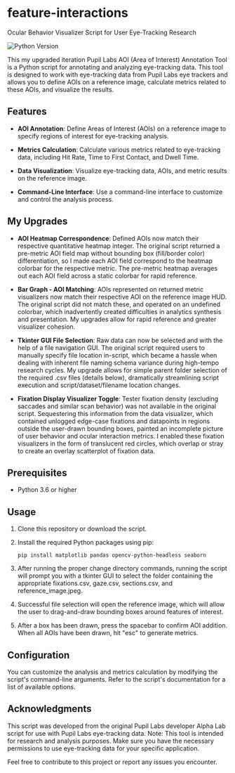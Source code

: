 # feature-interactions

Ocular Behavior Visualizer Script for User Eye-Tracking Research

![Python Version](https://img.shields.io/badge/Python-3.6%2B-brightgreen.svg)

This my upgraded iteration Pupil Labs AOI (Area of Interest) Annotation Tool is a Python script for annotating and analyzing eye-tracking data. This tool is designed to work with eye-tracking data from Pupil Labs eye trackers and allows you to define AOIs on a reference image, calculate metrics related to these AOIs, and visualize the results.

## Features

- **AOI Annotation**: Define Areas of Interest (AOIs) on a reference image to specify regions of interest for eye-tracking analysis.

- **Metrics Calculation**: Calculate various metrics related to eye-tracking data, including Hit Rate, Time to First Contact, and Dwell Time.

- **Data Visualization**: Visualize eye-tracking data, AOIs, and metric results on the reference image.

- **Command-Line Interface**: Use a command-line interface to customize and control the analysis process.


## My Upgrades


- **AOI Heatmap Correspondence**: Defined AOIs now match their respective quantitative heatmap integer. The original script returned a pre-metric AOI field map without bounding box (fill/border color) differentiation, so I made each AOI field correspond to the heatmap colorbar for the respective metric. The pre-metric heatmap averages out each AOI field across a static colorbar for rapid reference. 

- **Bar Graph - AOI Matching**: AOIs represented on returned metric visualizers now match their respective AOI on the reference image HUD. The original script did not match these, and operated on an undefined colorbar, which inadvertently created difficulties in analytics synthesis and presentation. My upgrades allow for rapid reference and greater visualizer cohesion. 

- **Tkinter GUI File Selection**: Raw data can now be selected and with the help of a file navigation GUI. The original script required users to manually specify file location in-script, which became a hassle when dealing with inherent file naming schema variance during high-tempo research cycles. My upgrade allows for simple parent folder selection of the required .csv files (details below), dramatically streamlining script execution and script/dataset/filename location changes.

- **Fixation Display Visualizer Toggle**: Tester fixation density (excluding saccades and similar scan behavior) was not available in the original script. Sequestering this information from the data visualizer, which contained unlogged edge-case fixations and datapoints in regions outside the user-drawn bounding boxes, painted an incomplete picture of user behavior and ocular interaction metrics. I enabled these fixation visualizers in the form of translucent red circles, which overlap or stray to create an overlay scatterplot of fixation data. 

## Prerequisites

- Python 3.6 or higher

## Usage

1. Clone this repository or download the script.

2. Install the required Python packages using pip:

   ```shell
   pip install matplotlib pandas opencv-python-headless seaborn
   ```

3. After running the proper change directory commands, running the script will prompt you with a tkinter GUI to select the folder containing the appropriate fixations.csv, gaze.csv, sections.csv, and reference_image.jpeg.
   
4. Successful file selection will open the reference image, which will allow the user to drag-and-draw bounding boxes around features of interest.

5. After a box has been drawn, press the spacebar to confirm AOI addition. When all AOIs have been drawn, hit "esc" to generate metrics. 

## Configuration

You can customize the analysis and metrics calculation by modifying the script's command-line arguments. Refer to the script's documentation for a list of available options.

## Acknowledgments

This script was developed from the original Pupil Labs developer Alpha Lab script for use with Pupil Labs eye-tracking data.
Note: This tool is intended for research and analysis purposes. Make sure you have the necessary permissions to use eye-tracking data for your specific application.

Feel free to contribute to this project or report any issues you encounter.
